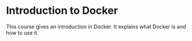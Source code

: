 # Introduction to Docker

This course gives an introduction in Docker. It explains what Docker is and how to use it.